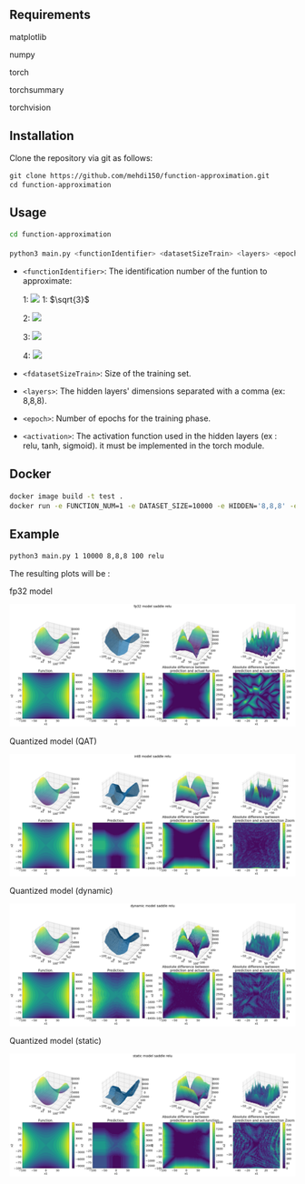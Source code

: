 Requirements 
------------

matplotlib

numpy

torch

torchsummary

torchvision

Installation
------------
Clone the repository via git as follows:
```
git clone https://github.com/mehdi150/function-approximation.git
cd function-approximation
```

Usage
-------------
```bash
cd function-approximation

python3 main.py <functionIdentifier> <datasetSizeTrain> <layers> <epoch> <activation>
```

* `<functionIdentifier>`: The identification number of the funtion to approximate:

    1: <img src="https://render.githubusercontent.com/render/math?math=x^2 - y^2">
    1: $`\sqrt{3}`$

    2: <img src="https://render.githubusercontent.com/render/math?math=x . y . exp(-x^2 - y^2)">

    3: <img src="https://render.githubusercontent.com/render/math?math=exp({-(x - 2)^2} \over {2 / 5})">

    4: <img src="https://render.githubusercontent.com/render/math?math=sin(x)">

* `<fdatasetSizeTrain>`: Size of the training set.

* `<layers>`: The hidden layers' dimensions separated with a comma (ex: 8,8,8).

* `<epoch>`: Number of epochs for the training phase.

* `<activation>`: The activation function used in the hidden layers (ex : relu, tanh, sigmoid). it must be implemented in the torch module.


Docker
-------------
```Bash
docker image build -t test .
docker run -e FUNCTION_NUM=1 -e DATASET_SIZE=10000 -e HIDDEN='8,8,8' -e EPOCHS=200 -e ACTIVATION='relu' test
```

Example
-------------

```Bash
python3 main.py 1 10000 8,8,8 100 relu 
```

The resulting plots will be :

fp32 model

![High Level](https://github.com/mehdi150/function-approximation/blob/main/fig/fp32_saddle.png)

Quantized model (QAT)

![High Level](https://github.com/mehdi150/function-approximation/blob/main/fig/int8_saddle.png)

Quantized model (dynamic)

![High Level](https://github.com/mehdi150/function-approximation/blob/main/fig/dynamic_saddle.png)

Quantized model (static)

![High Level](https://github.com/mehdi150/function-approximation/blob/main/fig/static_saddle.png)
